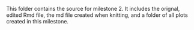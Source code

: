 This folder contains the source for milestone 2. It includes the orignal, edited Rmd file, the md file created when knitting, and a folder of all plots created in this milestone.
